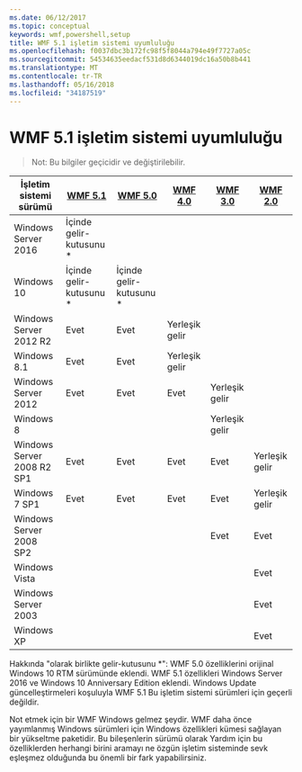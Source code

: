 ```yaml
---
ms.date: 06/12/2017
ms.topic: conceptual
keywords: wmf,powershell,setup
title: WMF 5.1 işletim sistemi uyumluluğu
ms.openlocfilehash: f0037dbc3b172fc98f5f8044a794e49f7727a05c
ms.sourcegitcommit: 54534635eedacf531d8d6344019dc16a50b8b441
ms.translationtype: MT
ms.contentlocale: tr-TR
ms.lasthandoff: 05/16/2018
ms.locfileid: "34187519"
---
```

# <a name="wmf-51-operating-system-compatibility"></a>WMF 5.1 işletim sistemi uyumluluğu #

> Not: Bu bilgiler geçicidir ve değiştirilebilir.

| İşletim sistemi sürümü | [WMF 5.1](https://aka.ms/wmf51download) | [WMF 5.0](https://aka.ms/wmf5download) | [WMF 4.0](https://aka.ms/wmf4download) |  [WMF 3.0](https://aka.ms/wmf3download) | [WMF 2.0](https://aka.ms/wmf2download) |
| ------------------------ | ----------- | ----------- | ----------- | ------------ |  ------------- |
| Windows Server 2016 | İçinde gelir-kutusunu * |  |  |  |  |
| Windows 10 | İçinde gelir-kutusunu * | İçinde gelir-kutusunu *  | | | |
| Windows Server 2012 R2| Evet | Evet | Yerleşik gelir |  |  |
| Windows 8.1 | Evet | Evet |  Yerleşik gelir |  |  |
| Windows Server 2012 | Evet | Evet | Evet |  Yerleşik gelir | |
| Windows 8 |  |  |  | Yerleşik gelir | |
| Windows Server 2008 R2 SP1 | Evet | Evet | Evet |  Evet| Yerleşik gelir |
| Windows 7 SP1  | Evet | Evet | Evet | Evet | Yerleşik gelir |
| Windows Server 2008 SP2 | | | | Evet | Evet |
| Windows Vista | | | | | Evet |
| Windows Server 2003| | | |  | Evet |
| Windows XP | | | |  | Evet |


Hakkında "olarak birlikte gelir-kutusunu *": WMF 5.0 özelliklerini orijinal Windows 10 RTM sürümünde eklendi.
WMF 5.1 özellikleri Windows Server 2016 ve Windows 10 Anniversary Edition eklendi.
Windows Update güncelleştirmeleri koşuluyla WMF 5.1 Bu işletim sistemi sürümleri için geçerli değildir.


Not etmek için bir WMF Windows gelmez şeydir.
WMF daha önce yayımlanmış Windows sürümleri için Windows özellikleri kümesi sağlayan bir yükseltme paketidir.
Bu bileşenlerin sürümü olarak Yardım için bu özelliklerden herhangi birini aramayı ne özgün işletim sisteminde sevk eşleşmez olduğunda bu önemli bir fark yapabilirsiniz.
